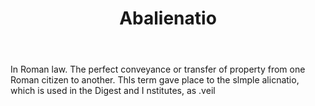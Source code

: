 ---
title: Abalienatio
permalink: "/definitions/abalienatio.html"
body: In Roman law. The perfect conveyance or transfer of property from one Roman
  citizen to another. Thls term gave place to the slmple alicnatio, which is used
  in the Digest and I nstitutes, as .veil
published_at: '2018-07-07'
layout: post
---